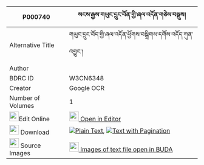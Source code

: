 |P000740|སངས་རྒྱས་གཡུང་དྲུང་བོན་གྱི་ཞལ་འདོན་གཅེས་བསྡུས། 
| --- | --- 
|Alternative Title |གཡུང་དྲུང་བོད་གྱི་ཞལ་འདོན་ཕྱོགས་བསྒྲིགས་དགོས་འདོད་ཀུན་འབྱུང་།
|Author | 
|BDRC ID | W3CN6348
|Creator | Google OCR
|Number of Volumes| 1
|<img width="25" src="https://img.icons8.com/color/25/000000/edit-property.png">Edit Online| [<img width="25" src="https://avatars.githubusercontent.com/u/45091458?s=200&v=4"> Open in Editor](http://editor.openpecha.org/P000740)
|<img width="25" src="https://img.icons8.com/fluent/48/000000/download-2.png"/>  Download | [![](https://img.icons8.com/color/20/000000/txt.png)Plain Text](https://github.com/Openpecha/P000740/releases/download/v1/sangye_yungdrung_bon_gyi_shyal_plain_P000740.zip), [![](https://img.icons8.com/color/20/000000/txt.png)Text with Pagination](https://github.com/Openpecha/P000740/releases/download/v1/sangye_yungdrung_bon_gyi_shyal_pages_P000740.zip)
|<img width="25" src="https://img.icons8.com/plasticine/100/000000/pictures-folder.png"/>  Source Images | [<img width="25" src="https://library.bdrc.io/icons/BUDA-small.svg"> Images of text file open in BUDA](https://library.bdrc.io/show/bdr:W3CN6348)